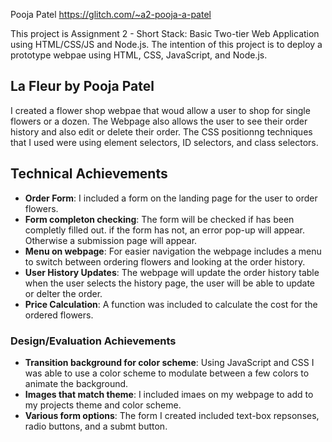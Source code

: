 Pooja Patel https://glitch.com/~a2-pooja-a-patel

This project is Assignment 2 - Short Stack: Basic Two-tier Web Application using HTML/CSS/JS and Node.js. The intention of this project is to deploy a prototype webpae using HTML, CSS, JavaScript, and Node.js.

## La Fleur by Pooja Patel
I created a flower shop webpae that woud allow a user to shop for single flowers or a dozen. The Webpage also allows the user to see their order history and also edit or delete their order.
The CSS positionng techniques that I used were using element selectors, ID selectors, and class selectors. 

## Technical Achievements
- **Order Form**: I included a form on the landing page for the user to order flowers.
- **Form completon checking**: The form will be checked if has been completly filled out. if the form has not, an error pop-up will appear. Otherwise a submission page will appear.
- **Menu on webpage**: For easier navigation the webpage includes a menu to switch between ordering flowers and looking at the order history.
- **User History Updates**: The webpage will update the order history table when the user selects the history page, the user will be able to update or delter the order. 
- **Price Calculation**: A function was included to calculate the cost for the ordered flowers.
### Design/Evaluation Achievements
- **Transition background for color scheme**:  Using JavaScript and CSS I was able to use a color scheme to modulate between a  few colors to animate the background.
- **Images that match theme**: I included imaes on my webpage to add to  my projects theme and color scheme.
- **Various form options**: The form I created included text-box repsonses, radio buttons, and a submt button.
